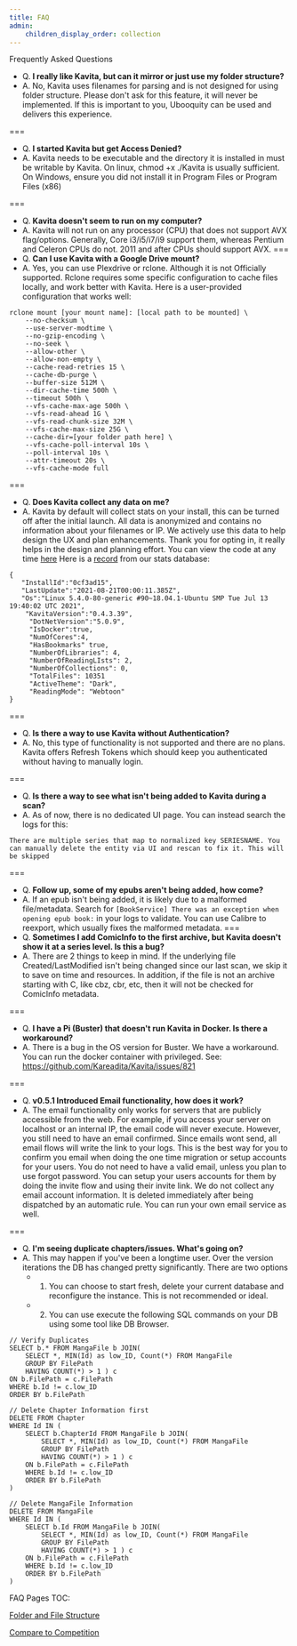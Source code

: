 ```yaml
---
title: FAQ
admin:
    children_display_order: collection
---
```


Frequently Asked Questions

* Q. **I really like Kavita, but can it mirror or just use my folder structure?** 
* A. No, Kavita uses filenames for parsing and is not designed for using folder structure. Please don't ask for this feature, it will never be implemented. If this is important to you, Ubooquity can be used and delivers this experience. 

===

* Q. **I started Kavita but get Access Denied?** 
* A. Kavita needs to be executable and the directory it is installed in must be writable by Kavita. On linux, chmod +x ./Kavita is usually sufficient. On Windows, ensure you did not install it in Program Files or Program Files (x86)

===

* Q. **Kavita doesn't seem to run on my computer?**
* A. Kavita will not run on any processor (CPU) that does not support AVX flag/options. Generally, Core i3/i5/i7/i9 support them, whereas Pentium and Celeron CPUs do not. 2011 and after CPUs should support AVX.
===
* Q. **Can I use Kavita with a Google Drive mount?**
* A. Yes, you can use Plexdrive or rclone. Although it is not Officially supported.
Rclone requires some specific configuration to cache files locally, and work better with Kavita. Here is a user-provided configuration that works well:
```
rclone mount [your mount name]: [local path to be mounted] \
	--no-checksum \
    --use-server-modtime \
    --no-gzip-encoding \
    --no-seek \
    --allow-other \
    --allow-non-empty \
    --cache-read-retries 15 \
    --cache-db-purge \
    --buffer-size 512M \
    --dir-cache-time 500h \
    --timeout 500h \
    --vfs-cache-max-age 500h \
    --vfs-read-ahead 1G \
    --vfs-read-chunk-size 32M \
    --vfs-cache-max-size 25G \
    --cache-dir=[your folder path here] \
    --vfs-cache-poll-interval 10s \
    --poll-interval 10s \
    --attr-timeout 20s \
    --vfs-cache-mode full
```

===

* Q. **Does Kavita collect any data on me?**
* A. Kavita by default will collect stats on your install, this can be turned off after the initial launch. All data is anonymized and contains no information about your filenames or IP. We actively use this data to help design the UX and plan enhancements. Thank you for opting in, it really helps in the design and planning effort. You can view the code at any time [here](https://github.com/Kareadita/KavitaStats) Here is a [record](https://github.com/Kareadita/KavitaStats/blob/main/KavitaStats/Entities/StatRecord.cs) from our stats database:
```
{
   "InstallId":"0cf3ad15",
   "LastUpdate":"2021-08-21T00:00:11.385Z",
   "Os":"Linux 5.4.0-80-generic #90~18.04.1-Ubuntu SMP Tue Jul 13 19:40:02 UTC 2021",
    "KavitaVersion":"0.4.3.39",
     "DotNetVersion":"5.0.9",
     "IsDocker":true,
     "NumOfCores":4,
     "HasBookmarks" true,
     "NumberOfLibraries": 4,
     "NumberOfReadingLIsts": 2,
     "NumberOfCollections": 0,
	 "TotalFiles": 10351
     "ActiveTheme": "Dark",
     "ReadingMode": "Webtoon"
}
```

===

* Q. **Is there a way to use Kavita without Authentication?**
* A. No, this type of functionality is not supported and there are no plans. Kavita offers Refresh Tokens which should keep you authenticated without having to manually login. 

===

* Q. **Is there a way to see what isn't being added to Kavita during a scan?**
* A. As of now, there is no dedicated UI page. You can instead search the logs for this:
```
There are multiple series that map to normalized key SERIESNAME. You can manually delete the entity via UI and rescan to fix it. This will be skipped
```

===

* Q. **Follow up, some of my epubs aren't being added, how come?**
* A. If an epub isn't being added, it is likely due to a malformed file/metadata. Search for `[BookService] There was an exception when opening epub book:` in your logs to validate. You can use Calibre to reexport, which usually fixes the malformed metadata.
===
* Q. **Sometimes I add ComicInfo to the first archive, but Kavita doesn't show it at a series level. Is this a bug?**
* A. There are 2 things to keep in mind. If the underlying file Created/LastModified isn't being changed since our last scan, we skip it to save on time and resources. In addition, if the file is not an archive starting with C, like cbz, cbr, etc, then it will not be checked for ComicInfo metadata. 

===

* Q. **I have a Pi (Buster) that doesn't run Kavita in Docker. Is there a workaround?**
* A. There is a bug in the OS version for Buster. We have a workaround. You can run the docker container with privileged. See: https://github.com/Kareadita/Kavita/issues/821

===

* Q. **v0.5.1 Introduced Email functionality, how does it work?**
* A. The email functionality only works for servers that are publicly accessible from the web. For example, if you access your server on localhost or an internal IP, the email code will never execute. However, you still need to have an email confirmed. Since emails wont send, all email flows will write the link to your logs. This is the best way for you to confirm you email when doing the one time migration or setup accounts for your users. You do not need to have a valid email, unless you plan to use forgot password. You can setup your users accounts for them by doing the invite flow and using their invite link. We do not collect any email account information. It is deleted immediately after being dispatched by an automatic rule. You can run your own email service as well. 

===

- Q. **I'm seeing duplicate chapters/issues. What's going on?**
- A. This may happen if you've been a longtime user. Over the version iterations the DB has changed pretty significantly. There are two options
	- 1. You can choose to start fresh, delete your current database and reconfigure the instance. This is not recommended or ideal.
	- 2. You can use execute the following SQL commands on your DB using some tool like DB Browser.
```
// Verify Duplicates
SELECT b.* FROM MangaFile b JOIN( 
	SELECT *, MIN(Id) as low_ID, Count(*) FROM MangaFile
	GROUP BY FilePath
	HAVING COUNT(*) > 1 ) c
ON b.FilePath = c.FilePath
WHERE b.Id != c.low_ID
ORDER BY b.FilePath
```
```
// Delete Chapter Information first
DELETE FROM Chapter 
WHERE Id IN (
	SELECT b.ChapterId FROM MangaFile b JOIN( 
		SELECT *, MIN(Id) as low_ID, Count(*) FROM MangaFile
		GROUP BY FilePath
		HAVING COUNT(*) > 1 ) c
	ON b.FilePath = c.FilePath
	WHERE b.Id != c.low_ID
	ORDER BY b.FilePath
)
```
```
// Delete MangaFile Information
DELETE FROM MangaFile
WHERE Id IN (
	SELECT b.Id FROM MangaFile b JOIN( 
		SELECT *, MIN(Id) as low_ID, Count(*) FROM MangaFile
		GROUP BY FilePath
		HAVING COUNT(*) > 1 ) c
	ON b.FilePath = c.FilePath
	WHERE b.Id != c.low_ID
	ORDER BY b.FilePath
)
```

FAQ Pages TOC:

[Folder and File Structure](https://wiki.kavitareader.com/faq/folders-and-file-structure)

[Compare to Competition](https://wiki.kavitareader.com/faq/compare-to-competition)